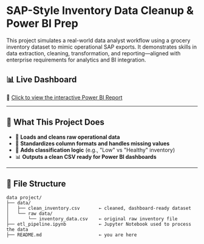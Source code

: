 # SAP-Style Inventory Data Cleanup & Power BI Prep

This project simulates a real-world data analyst workflow using a grocery inventory dataset to mimic operational SAP exports. It demonstrates skills in data extraction, cleaning, transformation, and reporting—aligned with enterprise requirements for analytics and BI integration.

## 📊 Live Dashboard

🔗 [Click to view the interactive Power BI Report](https://app.powerbi.com/groups/me/reports/62434a39-0864-4eaa-9259-947af51a5547/66057d5ae85101901200?experience=power-bi)

---

## 🔧 What This Project Does

- 🧼 **Loads and cleans raw operational data**
- 🔄 **Standardizes column formats and handles missing values**
- 🧠 **Adds classification logic** (e.g., "Low" vs "Healthy" inventory)
- 📊 **Outputs a clean CSV ready for Power BI dashboards**

---

## 📁 File Structure

```plaintext
data project/
├── data/
│   ├── clean_inventory.csv       ← cleaned, dashboard-ready dataset
│   └── raw data/
│       └── inventory_data.csv    ← original raw inventory file
├── etl_pipeline.ipynb            ← Jupyter Notebook used to process the data
├── README.md                     ← you are here
